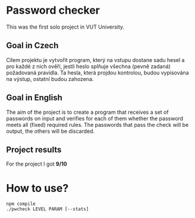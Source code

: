# Password checker
This was the first solo project in VUT University.
## Goal in Czech
 Cílem projektu je vytvořit program, který na vstupu dostane sadu hesel a pro každé z nich ověří, jestli heslo splňuje všechna (pevně zadaná) požadovaná pravidla. Ta hesla, která projdou kontrolou, budou vypisována na výstup, ostatní budou zahozena.
## Goal in English
 The aim of the project is to create a program that receives a set of passwords on input and verifies for each of them whether the password meets all (fixed) required rules. The passwords that pass the check will be output, the others will be discarded.
## Project results
 For the project I got **9/10**
# How to use?
```
npm compile
./pwcheck LEVEL PARAM [--stats] 
```
